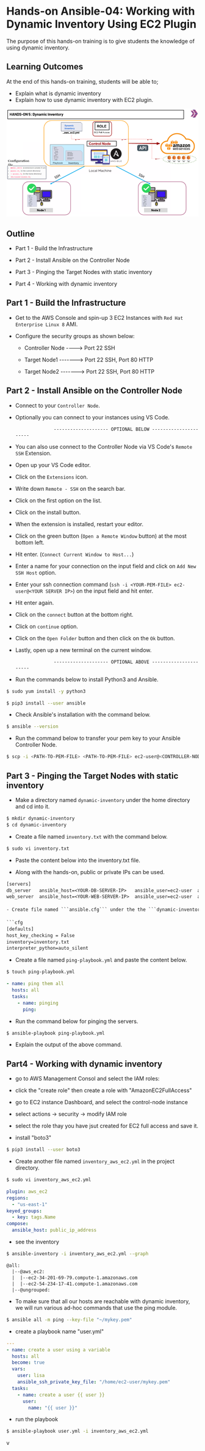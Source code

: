 # Hands-on Ansible-04: Working with Dynamic Inventory Using EC2 Plugin

The purpose of this hands-on training is to give students the knowledge of using dynamic inventory.

## Learning Outcomes

At the end of this hands-on training, students will be able to;

- Explain what is dynamic inventory
- Explain how to use dynamic inventory with EC2 plugin.

![ho-05](ho-05.png)


## Outline

- Part 1 - Build the Infrastructure

- Part 2 - Install Ansible on the Controller Node

- Part 3 - Pinging the Target Nodes with static inventory

- Part 4 - Working with dynamic inventory


## Part 1 - Build the Infrastructure

- Get to the AWS Console and spin-up 3 EC2 Instances with ```Red Hat Enterprise Linux 8``` AMI.

- Configure the security groups as shown below:

    - Controller Node ----> Port 22 SSH

    - Target Node1 -------> Port 22 SSH, Port 80 HTTP

    - Target Node2 -------> Port 22 SSH, Port 80 HTTP

## Part 2 - Install Ansible on the Controller Node

- Connect to your ```Controller Node```.

- Optionally you can connect to your instances using VS Code.

                    -------------------- OPTIONAL BELOW ----------------------

- You can also use connect to the Controller Node via VS Code's ```Remote SSH``` Extension. 

- Open up your VS Code editor. 

- Click on the ```Extensions``` icon. 

- Write down ```Remote - SSH``` on the search bar. 

- Click on the first option on the list.

- Click on the install button.

- When the extension is installed, restart your editor.

- Click on the green button (```Open a Remote Window``` button) at the most bottom left.

- Hit enter. (```Connect Current Window to Host...```)

- Enter a name for your connection on the input field and click on ```Add New SSH Host``` option.

- Enter your ssh connection command (```ssh -i <YOUR-PEM-FILE> ec2-user@<YOUR SERVER IP>```) on the input field and hit enter.

- Hit enter again.

- Click on the ```connect``` button at the bottom right.

- Click on ```continue``` option.

- Click on the ```Open Folder``` button and then click on the ```Ok``` button.

- Lastly, open up a new terminal on the current window.

                    -------------------- OPTIONAL ABOVE ----------------------

- Run the commands below to install Python3 and Ansible. 

```bash
$ sudo yum install -y python3 
```

```bash
$ pip3 install --user ansible
```

- Check Ansible's installation with the command below.

```bash
$ ansible --version
```


- Run the command below to transfer your pem key to your Ansible Controller Node.

```bash
$ scp -i <PATH-TO-PEM-FILE> <PATH-TO-PEM-FILE> ec2-user@<CONTROLLER-NODE-IP>:/home/ec2-user
```


## Part 3 - Pinging the Target Nodes with static inventory


- Make a directory named ```dynamic-inventory``` under the home directory and cd into it.

```bash 
$ mkdir dynamic-inventory
$ cd dynamic-inventory
```

- Create a file named ```inventory.txt``` with the command below.

```bash
$ sudo vi inventory.txt
```

- Paste the content below into the inventory.txt file.

- Along with the hands-on, public or private IPs can be used.

```txt
[servers]
db_server   ansible_host=<YOUR-DB-SERVER-IP>   ansible_user=ec2-user  ansible_ssh_private_key_file=~/<YOUR-PEM-FILE>
web_server  ansible_host=<YOUR-WEB-SERVER-IP>  ansible_user=ec2-user  ansible_ssh_private_key_file=~/<YOUR-PEM-FILE>

- Create file named ```ansible.cfg``` under the the ```dynamic-inventory``` directory.

```cfg
[defaults]
host_key_checking = False
inventory=inventory.txt
interpreter_python=auto_silent
```


- Create a file named ```ping-playbook.yml``` and paste the content below.

```bash
$ touch ping-playbook.yml
```

```yml
- name: ping them all
  hosts: all
  tasks:
    - name: pinging
      ping:
```

- Run the command below for pinging the servers.

```bash
$ ansible-playbook ping-playbook.yml
```

- Explain the output of the above command.





## Part4 - Working with dynamic inventory

- go to AWS Management Consol and select the IAM roles:

- click the  "create role" then create a role with "AmazonEC2FullAccess"

- go to EC2 instance Dashboard, and select the control-node instance

- select actions -> security -> modify IAM role

- select the role thay you have jsut created for EC2 full access and save it.

- install "boto3"

```bash
$ pip3 install --user boto3
```

- Create another file named ```inventory_aws_ec2.yml``` in the project directory.

```bash
$ sudo vi inventory_aws_ec2.yml
```

```yml
plugin: aws_ec2
regions:
  - "us-east-1"
keyed_groups:
  - key: tags.Name
compose:
  ansible_host: public_ip_address

```
- see the inventory

```bash
$ ansible-inventory -i inventory_aws_ec2.yml --graph
```

```
@all:
  |--@aws_ec2:
  |  |--ec2-34-201-69-79.compute-1.amazonaws.com
  |  |--ec2-54-234-17-41.compute-1.amazonaws.com
  |--@ungrouped:
```

- To make sure that all our hosts are reachable with dynamic inventory, we will run various ad-hoc commands that use the ping module.

```bash
$ ansible all -m ping --key-file "~/mykey.pem"
```

- create a playbook name "user.yml"

```yml
---
- name: create a user using a variable
  hosts: all
  become: true
  vars:
    user: lisa
    ansible_ssh_private_key_file: "/home/ec2-user/mykey.pem"
  tasks:
    - name: create a user {{ user }}
      user:
        name: "{{ user }}"
```
- run the playbook

```bash
$ ansible-playbook user.yml -i inventory_aws_ec2.yml
```



v